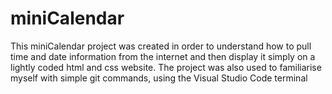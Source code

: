 # miniCalendar

This miniCalendar project was created in order to understand how to pull time and date information from the internet and then display it simply on a lightly coded html and css website. The project was also used to familiarise myself with simple git commands, using the Visual Studio Code terminal
